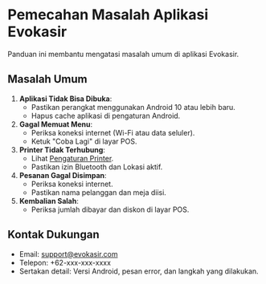 # Pemecahan Masalah Aplikasi Evokasir

Panduan ini membantu mengatasi masalah umum di aplikasi Evokasir.

## Masalah Umum
1. **Aplikasi Tidak Bisa Dibuka**:
   - Pastikan perangkat menggunakan Android 10 atau lebih baru.
   - Hapus cache aplikasi di pengaturan Android.
2. **Gagal Memuat Menu**:
   - Periksa koneksi internet (Wi-Fi atau data seluler).
   - Ketuk "Coba Lagi" di layar POS.
3. **Printer Tidak Terhubung**:
   - Lihat [Pengaturan Printer](#printer-setup).
   - Pastikan izin Bluetooth dan Lokasi aktif.
4. **Pesanan Gagal Disimpan**:
   - Periksa koneksi internet.
   - Pastikan nama pelanggan dan meja diisi.
5. **Kembalian Salah**:
   - Periksa jumlah dibayar dan diskon di layar POS.

## Kontak Dukungan
- Email: support@evokasir.com
- Telepon: +62-xxx-xxx-xxxx
- Sertakan detail: Versi Android, pesan error, dan langkah yang dilakukan.